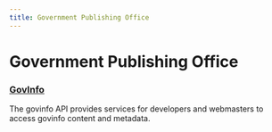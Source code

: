```yaml
---
title: Government Publishing Office
---
```


# Government Publishing Office

### [GovInfo](https://api.govinfo.gov)
The govinfo API provides services for developers and webmasters to access govinfo content and metadata. 



